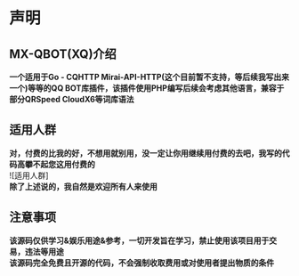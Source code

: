# 声明

## MX-QBOT(XQ)介绍
**一个适用于Go - CQHTTP Mirai-API-HTTP(这个目前暂不支持，等后续我写出来一个)等等的QQ BOT库插件，该插件使用PHP编写后续会考虑其他语言，兼容于部分QRSpeed CloudX6等词库语法**

## 适用人群
**对，付费的比我的好，不想用就别用，没一定让你用继续用付费的去吧，我写的代码高攀不起您这用付费的**  
![适用人群]  
**除了上述说的，我自然是欢迎所有人来使用**

## 注意事项
**该源码仅供学习&娱乐用途&参考，一切开发旨在学习，禁止使用该项目用于交易，违法等用途**  
**该源码完全免费且开源的代码，不会强制收取费用或对使用者提出物质的条件**
